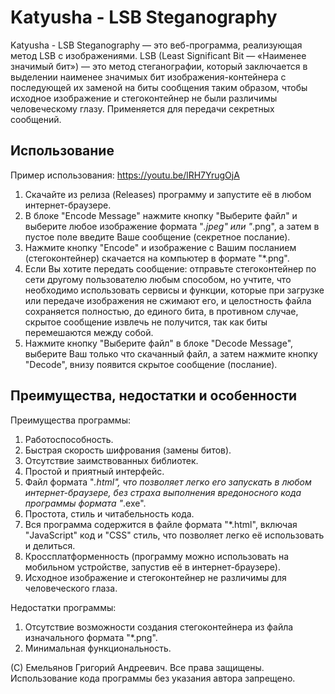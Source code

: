 <h1>Katyusha - LSB Steganography</h1>

Katyusha - LSB Steganography — это веб-программа, реализующая метод LSB с изображениями. LSB (Least Significant Bit — «Наименее значимый бит») — это метод стеганографии, который заключается в выделении наименее значимых бит изображения-контейнера с последующей их заменой на биты сообщения таким образом, чтобы исходное изображение и стегоконтейнер не были различимы человеческому глазу. Применяется для передачи секретных сообщений. 

<h2>Использование</h2>

Пример использования: https://youtu.be/lRH7YrugOjA

1. Скачайте из релиза (Releases) программу и запустите её в любом интернет-браузере.
2. В блоке "Encode Message" нажмите кнопку "Выберите файл" и выберите любое изображение формата "*.jpeg" или "*.png", а затем в пустое поле введите Ваше сообщение (секретное послание).
3. Нажмите кнопку "Encode" и изображение с Вашим посланием  (стегоконтейнер) скачается на компьютер в формате "*.png".
4. Если Вы хотите передать сообщение: отправьте стегоконтейнер по сети другому пользователю любым способом, но учтите, что необходимо использовать сервисы и функции, которые при загрузке или передаче изображения не сжимают его, и целостность файла сохраняется полностью, до единого бита, в противном случае, скрытое сообщение извлечь не получится, так как биты перемешаются между собой.
5. Нажмите кнопку "Выберите файл" в блоке "Decode Message", выберите Ваш только что скачанный файл, а затем нажмите кнопку "Decode", внизу появится скрытое сообщение (послание).

<h2>Преимущества, недостатки и особенности</h2>

Преимущества программы:
1. Работоспособность.
2. Быстрая скорость шифрования (замены битов).
3. Отсутствие заимствованных библиотек.
4. Простой и приятный интерфейс.
5. Файл формата "*.html", что позволяет легко его запускать в любом интернет-браузере, без страха выполнения вредоносного кода программы формата "*.exe".
6. Простота, стиль и читабельность кода.
7. Вся программа содержится в файле формата "*.html", включая "JavaScript" код и "CSS" стиль, что позволяет легко её использовать и делиться.
8. Кроссплатформенность (программу можно использовать на мобильном устройстве, запустив её в интернет-браузере).
9. Исходное изображение и стегоконтейнер не различимы для человеческого глаза.

Недостатки программы:
1. Отсутствие возможности создания стегоконтейнера из файла изначального формата "*.png".
2. Минимальная функциональность.

(С) Емельянов Григорий Андреевич. Все права защищены. Использование кода программы без указания автора запрещено.
